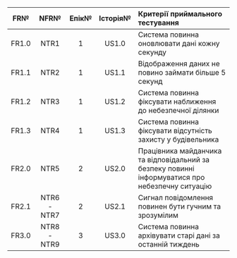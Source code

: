 |FR№|NFR№|Епік№|Історія№|Критерії приймального тестування|
|:--:|:--:|:--:|:--:|:--|
|FR1.0|NTR1|1|US1.0|Cистема повинна оновлювати дані кожну секунду|
|FR1.1|NTR2|1|US1.1|Відображення даних не повино займати більше 5 секунд|
|FR1.2|NTR3|1|US1.2|Система повинна фіксувати наближення до небезпечної ділянки|
|FR1.3|NTR4|1|US1.3|Система повинна фіксувати відсутність захисту у будівельника|
|FR2.0|NTR5|2|US2.0|Працівника майданчика та відповідальний за безпеку повинні інформуватися про небезпечну ситуацію|
|FR2.1|NTR6 - NTR7|2|US2.1|Сигнал повідомлення повинен бути гучним та зрозумілим|
|FR3.0|NTR8 - NTR9|3|US3.0|Система повинна архівувати старі дані за останній тиждень|

